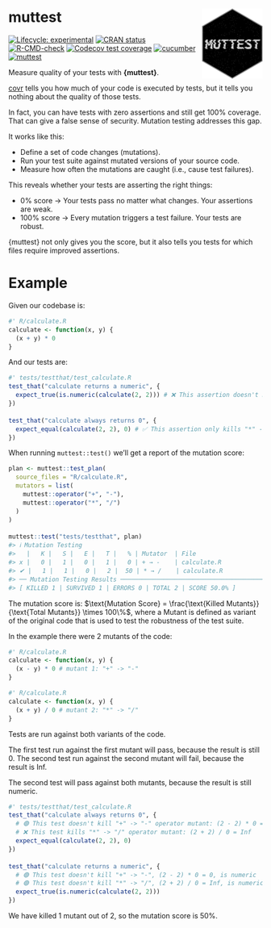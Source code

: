 
<!-- README.md is generated from README.Rmd. Please edit that file -->

# muttest <img src="man/figures/logo.png" align="right" alt="" width="120" />

<!-- badges: start -->

[![Lifecycle:
experimental](https://img.shields.io/badge/lifecycle-experimental-orange.svg)](https://lifecycle.r-lib.org/articles/stages.html#experimental)
[![CRAN
status](https://www.r-pkg.org/badges/version/muttest)](https://CRAN.R-project.org/package=muttest)
[![R-CMD-check](https://github.com/jakubsob/muttest/actions/workflows/R-CMD-check.yaml/badge.svg)](https://github.com/jakubsob/muttest/actions/workflows/R-CMD-check.yaml)
[![Codecov test
coverage](https://codecov.io/gh/jakubsob/muttest/graph/badge.svg)](https://app.codecov.io/gh/jakubsob/muttest)
[![cucumber](https://img.shields.io/github/actions/workflow/status/jakubsob/muttest/test-acceptance.yaml?branch=main&label=cucumber&logo=cucumber&color=23D96C&labelColor=0f2a13)](https://github.com/jakubsob/muttest/actions/workflows/test-acceptance.yaml)
[![muttest](https://img.shields.io/endpoint?url=https://raw.githubusercontent.com/jakubsob/muttest/badges/.badges/muttest.json)](https://github.com/jakubsob/muttest/actions/workflows/test-mutation.yaml)
<!-- badges: end -->

Measure quality of your tests with **{muttest}**.

[covr](https://github.com/r-lib/covr) tells you how much of your code is
executed by tests, but it tells you nothing about the quality of those
tests.

In fact, you can have tests with zero assertions and still get 100%
coverage. That can give a false sense of security. Mutation testing
addresses this gap.

It works like this:

- Define a set of code changes (mutations).
- Run your test suite against mutated versions of your source code.
- Measure how often the mutations are caught (i.e., cause test
  failures).

This reveals whether your tests are asserting the right things:

- 0% score → Your tests pass no matter what changes. Your assertions are
  weak.
- 100% score → Every mutation triggers a test failure. Your tests are
  robust.

{muttest} not only gives you the score, but it also tells you tests for
which files require improved assertions.

# Example

Given our codebase is:

``` r
#' R/calculate.R
calculate <- function(x, y) {
  (x + y) * 0
}
```

And our tests are:

``` r
#' tests/testthat/test_calculate.R
test_that("calculate returns a numeric", {
  expect_true(is.numeric(calculate(2, 2))) # ❌ This assertion doesn't kill mutants
})

test_that("calculate always returns 0", {
  expect_equal(calculate(2, 2), 0) # ✅ This assertion only kills "*" -> "/" mutant
})
```

When running `muttest::test()` we’ll get a report of the mutation score:

``` r
plan <- muttest::test_plan(
  source_files = "R/calculate.R",
  mutators = list(
    muttest::operator("+", "-"),
    muttest::operator("*", "/")
  )
)

muttest::test("tests/testthat", plan)
#> ℹ Mutation Testing
#>   |   K |   S |   E |   T |   % | Mutator  | File
#> x |   0 |   1 |   0 |   1 |   0 | + → -    | calculate.R
#> ✔ |   1 |   1 |   0 |   2 |  50 | * → /    | calculate.R
#> ── Mutation Testing Results ────────────────────────────────────────────────────
#> [ KILLED 1 | SURVIVED 1 | ERRORS 0 | TOTAL 2 | SCORE 50.0% ]
```

The mutation score is:
$\text{Mutation Score} = \frac{\text{Killed Mutants}}{\text{Total Mutants}} \times 100\%$,
where a Mutant is defined as variant of the original code that is used
to test the robustness of the test suite.

In the example there were 2 mutants of the code:

``` r
#' R/calculate.R
calculate <- function(x, y) {
  (x - y) * 0 # mutant 1: "+" -> "-"
}
```

``` r
#' R/calculate.R
calculate <- function(x, y) {
  (x + y) / 0 # mutant 2: "*" -> "/"
}
```

Tests are run against both variants of the code.

The first test run against the first mutant will pass, because the
result is still 0. The second test run against the second mutant will
fail, because the result is Inf.

The second test will pass against both mutants, because the result is
still numeric.

``` r
#' tests/testthat/test_calculate.R
test_that("calculate always returns 0", {
  # 🟢 This test doesn't kill "+" -> "-" operator mutant: (2 - 2) * 0 = 0
  # ❌ This test kills "*" -> "/" operator mutant: (2 + 2) / 0 = Inf
  expect_equal(calculate(2, 2), 0)
})

test_that("calculate returns a numeric", {
  # 🟢 This test doesn't kill "+" -> "-", (2 - 2) * 0 = 0, is numeric
  # 🟢 This test doesn't kill "*" -> "/", (2 + 2) / 0 = Inf, is numeric
  expect_true(is.numeric(calculate(2, 2)))
})
```

We have killed 1 mutant out of 2, so the mutation score is 50%.
